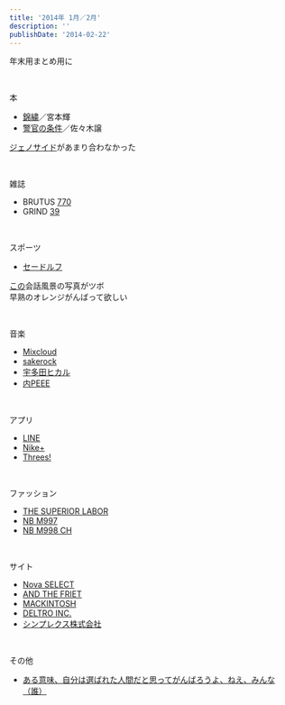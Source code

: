 ```yaml
---
title: '2014年 1月／2月'
description: ''
publishDate: '2014-02-22'
---
```


<p>年末用まとめ用に</p>
<p>&nbsp;</p>
<p>本</p>
<ul>
<li><a href="http://www.amazon.co.jp/dp/4101307024/">錦繍</a>／宮本輝</li>
<li><a href="http://www.amazon.co.jp/dp/4101223262/">警官の条件</a>／佐々木譲</li>
</ul>
<p><a href="http://www.amazon.co.jp/gp/product/4041011272/">ジェノサイド</a>があまり合わなかった</p>
<p>&nbsp;</p>
<p>雑誌</p>
<ul>
<li>BRUTUS <a href="http://www.amazon.co.jp/dp/B00HFD3NR2">770</a></li>
<li>GRIND <a href="http://www.amazon.co.jp/dp/B00GSXYG4E/">39</a></li>
</ul>
<p>&nbsp;</p>
<p>スポーツ</p>
<ul>
<li><a href="http://footballnet.2chblog.jp/archives/35671649.html">セードルフ</a></li>
</ul>
<p><a href="http://blog.livedoor.jp/domesoccer/archives/52068032.html">この</a>会話風景の写真がツボ<br>
早熟のオレンジがんばって欲しい</p>
<p>&nbsp;</p>
<p>音楽</p>
<ul>
<li><a href="http://www.mixcloud.com/">Mixcloud</a></li>
<li><a href="http://www.amazon.co.jp/dp/B00GWAY1FC/">sakerock</a></li>
<li><a href="http://www.mixcloud.com/DJBAO/dj-bao_utada-hikaru-mix-2011/">宇多田ヒカル</a></li>
<li><a href="http://www.mixcloud.com/uchipeee/">内PEEE</a></li>
</ul>
<p>&nbsp;</p>
<p>アプリ</p>
<ul>
<li><a href="https://itunes.apple.com/jp/app/line/id443904275?mt=8">LINE</a></li>
<li><a href="https://itunes.apple.com/jp/app/nike+-running/id387771637?mt=8">Nike+</a></li>
<li><a href="https://itunes.apple.com/jp/app/threes!/id779157948?mt=8">Threes!</a></li>
</ul>
<p>&nbsp;</p>
<p>ファッション</p>
<ul>
<li><a href="http://vimeo.com/83553876">THE SUPERIOR LABOR</a></li>
<li><a href="http://www.mita-sneakers.co.jp/items/M997-GY.html">NB M997</a></li>
<li><a href="http://sneakerwars.jp/items/view/2261">NB M998 CH</a></li>
</ul>
<p>&nbsp;</p>
<p>サイト</p>
<ul>
<li><a href="http://www.nova-select.jp/">Nova SELECT</a></li>
<li><a href="http://andthefriet.com/">AND THE FRIET</a></li>
<li><a href="http://www.mackintosh.com/jp/">MACKINTOSH</a></li>
<li><a href="http://deltro.jp/">DELTRO INC.</a></li>
<li><a href="http://www.simplex.ne.jp/">シンプレクス株式会社</a></li>
</ul>
<p>&nbsp;</p>
<p>その他</p>
<ul>
<li><a href="http://necomesi-ceo.hatenablog.com/entry/2014/02/05/020759">ある意味、自分は選ばれた人間だと思ってがんばろうよ、ねえ、みんな（誰）</a></li>
</ul>


